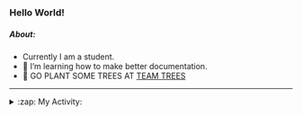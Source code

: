 ### Hello World!

##### About:
- Currently I am a student.
- 🌱 I’m learning how to make better documentation.
- 🌱 GO PLANT SOME TREES AT [TEAM TREES](https://teamtrees.org/)

---
<details>
  <summary>:zap: My Activity:</summary>
  
<!--START_SECTION:waka-->
![Code Time](http://img.shields.io/badge/Code%20Time-1%2C085%20hrs%2032%20mins-blue)

**I'm a Night 🦉** 

```text
🌞 Morning                1283 commits        ██░░░░░░░░░░░░░░░░░░░░░░░   09.15 % 
🌆 Daytime                4825 commits        █████████░░░░░░░░░░░░░░░░   34.41 % 
🌃 Evening                4092 commits        ███████░░░░░░░░░░░░░░░░░░   29.18 % 
🌙 Night                  3821 commits        ███████░░░░░░░░░░░░░░░░░░   27.25 % 
```
📅 **I'm Most Productive on Wednesday** 

```text
Monday                   2152 commits        ████░░░░░░░░░░░░░░░░░░░░░   15.35 % 
Tuesday                  1709 commits        ███░░░░░░░░░░░░░░░░░░░░░░   12.19 % 
Wednesday                3220 commits        ██████░░░░░░░░░░░░░░░░░░░   22.97 % 
Thursday                 1768 commits        ███░░░░░░░░░░░░░░░░░░░░░░   12.61 % 
Friday                   1387 commits        ██░░░░░░░░░░░░░░░░░░░░░░░   09.89 % 
Saturday                 1300 commits        ██░░░░░░░░░░░░░░░░░░░░░░░   09.27 % 
Sunday                   2485 commits        ████░░░░░░░░░░░░░░░░░░░░░   17.72 % 
```


📊 **This Week I Spent My Time On** 

```text
🔥 Editors: 
VS Code                  7 hrs 45 mins       █████████████████████████   100.00 % 

🐱‍💻 Projects: 
CSF22                    6 hrs 12 mins       ████████████████████░░░░░   80.11 % 
praise                   1 hr 27 mins        █████░░░░░░░░░░░░░░░░░░░░   18.76 % 
os-lab                   5 mins              ░░░░░░░░░░░░░░░░░░░░░░░░░   01.14 % 
```


 Last Updated on 31/03/2023 18:09:00 UTC
<!--END_SECTION:waka-->
</details>
